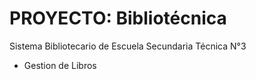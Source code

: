 # PROYECTO: Bibliotécnica
Sistema Bibliotecario de Escuela Secundaria Técnica N°3

- Gestion de Libros
